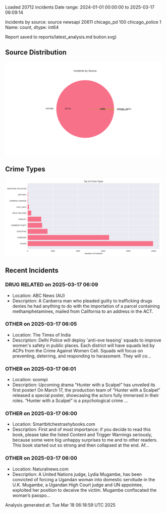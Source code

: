 
Loaded 20712 incidents
Date range: 2024-01-01 00:00:00 to 2025-03-17 06:09:14

Incidents by source:
source
newsapi           20611
chicago_pd          100
chicago_police        1
Name: count, dtype: int64

Report saved to reports/latest_analysis.md
bution.svg)

## Source Distribution
![Source Distribution](images/source_distribution.svg)

## Crime Types
![Crime Types](images/crime_types.svg)

## Recent Incidents

### DRUG RELATED on 2025-03-17 06:09
- Location: ABC News (AU)
- Description: A Canberra man who pleaded guilty to trafficking drugs denies he had anything to do with the importation of a parcel containing methamphetamines, mailed from California to an address in the ACT.


### OTHER on 2025-03-17 06:05
- Location: The Times of India
- Description: Delhi Police will deploy 'anti-eve teasing' squads to improve women's safety in public places. Each district will have squads led by ACPs from the Crime Against Women Cell. Squads will focus on preventing, deterring, and responding to harassment. They will co…


### OTHER on 2025-03-17 06:01
- Location: soompi
- Description: Upcoming drama “Hunter with a Scalpel” has unveiled its first poster! On March 17, the production team of “Hunter with a Scalpel” released a special poster, showcasing the actors fully immersed in their roles. “Hunter with a Scalpel” is a psychological crime …


### OTHER on 2025-03-17 06:00
- Location: Smartbitchestrashybooks.com
- Description: First and of most importance: if you decide to read this book, please take the listed Content and Trigger Warnings seriously, because some were big unhappy surprises to me and to other readers. This book started out so strong and then collapsed at the end. Af…


### OTHER on 2025-03-17 06:00
- Location: Naturalnews.com
- Description: A United Nations judge, Lydia Mugambe, has been convicted of forcing a Ugandan woman into domestic servitude in the U.K. Mugambe, a Ugandan High Court judge and UN appointee, exploited her position to deceive the victim. Mugambe confiscated the woman’s passpo…

Analysis generated at: Tue Mar 18 06:18:59 UTC 2025
